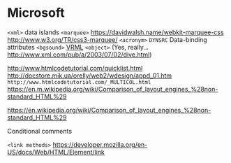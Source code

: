 # Microsoft

`<xml>` data islands
`<marquee>` https://davidwalsh.name/webkit-marquee-css http://www.w3.org/TR/css3-marquee/
`<acronym>`
`DYNSRC`
Data-binding attributes
`<bgsound>`
[VRML](http://www.web3d.org/documents/specifications/14772/V2.0/index.html)
`<object>` (Yes, really... http://www.xml.com/pub/a/2003/07/02/dive.html)

http://www.htmlcodetutorial.com/quicklist.html
http://docstore.mik.ua/orelly/web2/wdesign/appd_01.htm
`http://www.htmlcodetutorial.com/_MULTICOL.html`
https://en.m.wikipedia.org/wiki/Comparison_of_layout_engines_%28non-standard_HTML%29

https://en.wikipedia.org/wiki/Comparison_of_layout_engines_%28non-standard_HTML%29

Conditional comments

`<link methods>` https://developer.mozilla.org/en-US/docs/Web/HTML/Element/link
